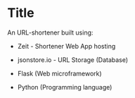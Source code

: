 # Title

An URL-shortener built using:

* Zeit - Shortener Web App hosting

* jsonstore.io - URL Storage (Database)

* Flask (Web microframework)

* Python (Programming language)

  

